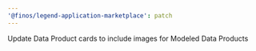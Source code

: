 ```yaml
---
'@finos/legend-application-marketplace': patch
---
```


Update Data Product cards to include images for Modeled Data Products
